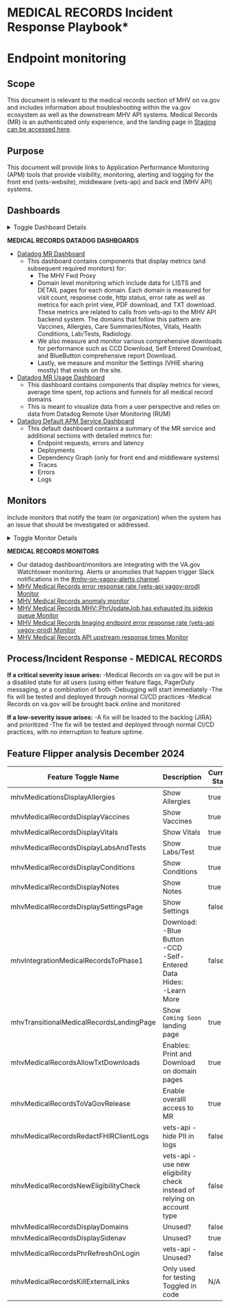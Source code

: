 # MEDICAL RECORDS Incident Response Playbook* 


# Endpoint monitoring

## Scope 
This document is relevant to the medical records section of MHV on va.gov and includes information about troubleshooting within the va.gov ecosystem as well as the downstream MHV API systems. Medical Records (MR) is an authenticated only experience, and the landing page in [Staging can be accessed here](https://staging.va.gov/my-health/medical-records).  
## Purpose
This document will provide links to Application Performance Monitoring (APM) tools that provide visibility, monitoring, alerting and logging for the front end (vets-website), middleware (vets-api) and back end (MHV API) systems.  

## Dashboards
<details>
  <summary>Toggle Dashboard Details</summary>

### Dashboard recommendations
- For quantitative data that is measured over time look into using metrics, or creating custom metrics.  Metrics are faster to query,
  and are retained in an indexed state for longer.  Generally *do not* tag metrics with highly unique values (like IDs) because
  it can greatly increase the cost.  Look into the use of statsd for publishing clear quantitative data from vets-api code.
- For qualitative data that requires more context consider the use of logs.  When possible logs should be written out in a JSON format
  to permit better searchability.
- It is recommended to include APM timeseries metrics for errors in your Dashboards.  APM will only show error cases, and has a more limited
  duration, but it's click-through capability to show rich debugging data is useful.  We recommend noting that APM widgets on a Dashboard
  have the click-through capability so users can easily find them.
- When appropriate it is recommended to create a dashboard that models behavior for high impact/risk launches, showing the impact of changes
  and identifying new errors that happen post-launch.  This type of dashboard can often be deleted or incorporated into other dashboards
  after a successful release.
</details>

**MEDICAL RECORDS DATADOG DASHBOARDS**
- [Datadog MR Dashboard](https://vagov.ddog-gov.com/dashboard/8tk-8fe-cin/mhv-medical-records?refresh_mode=sliding&from_ts=1696699383284&to_ts=1699291383284&live=true)
  - This dashboard contains components that display metrics (and subsequent required monitors) for:
    - The MHV Fwd Proxy
    - Domain level monitoring which include data for LISTS and DETAIL pages for each domain.  Each domain is measured for visit count, response code, http status, error rate as well as metrics for each print view, PDF download, and TXT download.  These metrics are related to calls from vets-api to the MHV API backend system.  The domains that follow this pattern are: Vaccines, Allergies, Care Summaries/Notes, Vitals, Health Conditions, Lab/Tests, Radiology.
    - We also measure and monitor various comprehensive downloads for performance such as CCD Download, Self Entered Download, and BlueButton comprehensive report Download.
    - Lastly, we measure and monitor the Settings (VHIE sharing mostly) that exists on the site.
- [Datadog MR Usage Dashboard](https://vagov.ddog-gov.com/dashboard/3v5-jdv-4vt/mr-on-vagov?fromUser=true&refresh_mode=sliding&from_ts=1734458026898&to_ts=1734630826898&live=true)
  - This dashboard contains components that display metrics for views, average time spent, top actions and funnels for all medical record domains
  - This is meant to visualize data from a user perspective and relies on data from Datadog Remote User Monitoring (RUM)
- [Datadog Default APM Service Dashboard](https://vagov.ddog-gov.com/apm/entity/service%3Amhv-medical-records?compareVersionEnd=0&compareVersionPaused=false&compareVersionStart=0&dependencyMap=qson%3A%28data%3A%28telemetrySelection%3Aall_sources%29%2Cversion%3A%210%29&deployments=qson%3A%28data%3A%28hits%3A%28selected%3Aversion_count%29%2Cerrors%3A%28selected%3Aversion_count%29%2Clatency%3A%28selected%3Ap95%29%2CtopN%3A%215%29%2Cversion%3A%210%29&env=eks-prod&fromUser=false&groupMapByOperation=null&operationName=rack.request&panels=qson%3A%28data%3A%28%29%2Cversion%3A%210%29&resources=qson%3A%28data%3A%28visible%3A%21t%2Chits%3A%28selected%3Atotal%29%2Cerrors%3A%28selected%3Atotal%29%2Clatency%3A%28selected%3Ap95%29%2CtopN%3A%215%29%2Cversion%3A%211%29&summary=qson%3A%28data%3A%28visible%3A%21t%2Cchanges%3A%28%29%2Cerrors%3A%28selected%3Acount%29%2Chits%3A%28selected%3Acount%29%2Clatency%3A%28selected%3Alatency%2Cslot%3A%28agg%3A95%29%2Cdistribution%3A%28isLogScale%3A%21f%29%2CshowTraceOutliers%3A%21t%29%2Csublayer%3A%28slot%3A%28layers%3AserviceAndInferred%29%2Cselected%3Apercentage%29%2ClagMetrics%3A%28selectedMetric%3A%21s%2CselectedGroupBy%3A%21s%29%29%2Cversion%3A%211%29&start=1734635797967&end=1734639397967&paused=false#summary)
  - This default dashboard contains a summary of the MR service and additional sections with detailed metrics for:
    - Endpoint requests, errors and latency
    - Deployments
    - Dependency Graph (only for front end and middleware systems)
    - Traces
    - Errors
    - Logs

 
## Monitors
Include monitors that notify the team (or organization) when the system has an issue that should be investigated or addressed.

<details>
  <summary>Toggle Monitor Details</summary>

  ### Monitor types
*A team can determine the specific functionality that should be monitored based on the system's functionality, but we generally 
expect that the following three scenarios will be covered:*
- **High error counts** - cases where the system produces unexpectedly high number of errors
- **Anomonously low traffic** - the system encounters less traffic than expected for a given period of time.  This is often
  indicative of a failure elsewhere upstream in the system.
- **Silent failures in processing** - You should have monitors for any case where the system can encounters failures that impacts a
  veteran submission.  *This is crucially important for cases where a Veteran is not aware that their submission has failed - the
  requirement is that every one of these cases is addressed*
- *Any other cases that the team feels is important to provide a reliable, responsive service to Veterans.*

### Monitor recommendations
- Make monitor alerts *actionable*.  Frequent non-actionable monitor alerts lead teams to ignore monitors and
  eventually miss important issues.
- Expect to have to iterate on monitor thresholds and messages to ensure that they are actionable over time.
- Have a process for communicating monitor alerts.  Typically monitors alerts are configured to send a message to a Slack channel,
  which provides visibility and a historical record.
  - Viewers should have a way to identify the status of an alert (emojis or replies)
  - It is recommended to have a separate channel for monitoring Slack notifications because alerts can
    overwhelm a more general channel.
- DO NOT put any PII or PHI in a notification message ever.  
- DO NOT group large numbers of controller actions into single alerts unless there is a particular reason to do so.  Grouped
- Consider using the default_zero() function when measuring traffic that can often drop to zero.  Empty result sets often do not
  respond to low traffic in expected ways
- Whenever possible try to segment errors by cause: a monitor is much more useful and reduces team toil if it specifically notes that
  the issue is being, (for instance), caused by an upstream system or TIC latency.
- Include clear guidance for different target groups in monitor alerts
- Only include monitor warnings (as opposed to alerts) if there is a team that is specifically going to act on them.

## Process expectations
- It is expected that teams will monitor alert notifications and deal with them appropriately for their respective products.
- Monitor alert notifications should include links to playbooks that explain how to review and address alerts.
- If a team finds they are receiving too many or too few alerts, adjust the parameters or methology for the monitor.  

## SLOs and Business/Product Metrics
- This document is focused on operational metrics for well running applications, but Datadog can also be used for providing business
  metrics using tools like SLOs.

## Watch Officer (watchtower) Process
- High priority applications may need to be included in the Watchtower program
- Guidelines on the Watchtower can be found [here](https://depo-platform-documentation.scrollhelp.site/developer-docs/watchtower-integration)
- Teams can mark monitors for Watch Officer review by adding the `watchtower` tag to the monitor.
- Be sure to that all Watchtower include clear instructions for the Watch Officer to follow

## General
- ALWAYS check with Dashboard, Monitor, and SLO Owners prior to making changes to them.  

## Access rights
- For reviewing Dashboards, Monitors, and SLOs a user can request `datadog readonly` role access.  If a user needs access to create or modify
  dashboards, monitors, or SLOs they can request `VFS Team Pilot` role access
</details>

**MEDICAL RECORDS MONITORS**
- Our datadog dashboard/monitors are integrating with the VA.gov Watchtower monitoring.  Alerts or anomolies that happen trigger Slack notifications in the [#mhv-on-vagov-alerts channel](https://dsva.slack.com/archives/C054X851K62).
- [MHV Medical Records error response rate (vets-api vagov-prod) Monitor](https://vagov.ddog-gov.com/monitors/199793) 
- [MHV Medical Records anomaly monitor](https://vagov.ddog-gov.com/monitors/199800)
- [MHV Medical Records MHV::PhrUpdateJob has exhausted its sidekiq queue Monitor](https://vagov.ddog-gov.com/monitors/199803)
- [MHV Medical Records Imaging endpoint error response rate (vets-api vagov-prod) Monitor](https://vagov.ddog-gov.com/monitors/303429)
- [MHV Medical Records API upstream response times Monitor](https://vagov.ddog-gov.com/monitors/172423)

## Process/Incident Response - MEDICAL RECORDS

**If a critical severity issue arises:**
-Medical Records on va.gov will be put in a disabled state for all users (using either feature flags, PagerDuty messaging, or a combination of both
-Debugging will start immediately
-The fix will be tested and deployed through normal CI/CD practices
-Medical Records on va.gov will be brought back online and monitored

**If a low-severity issue arises:**
-A fix will be loaded to the backlog (JIRA) and prioritized
-The fix will be tested and deployed through normal CI/CD practices, with no interruption to feature uptime.

## Feature Flipper analysis December 2024  
  
| Feature Toggle Name                      | Description                                                                      | Current State | 
| ---------------------------------------- | -------------------------------------------------------------------------------- | ------------- | 
| mhvMedicationsDisplayAllergies           | Show Allergies                                                                   | true          |                       
| mhvMedicalRecordsDisplayVaccines         | Show Vaccines                                                                    | true          |                       
| mhvMedicalRecordsDisplayVitals           | Show Vitals                                                                      | true          |                       
| mhvMedicalRecordsDisplayLabsAndTests     | Show Labs/Test                                                                   | true          |                       
| mhvMedicalRecordsDisplayConditions       | Show Conditions                                                                  | true          |                       
| mhvMedicalRecordsDisplayNotes            | Show Notes                                                                       | true          |                       
| mhvMedicalRecordsDisplaySettingsPage     | Show Settings                                                                    | false         |                       
| mhvIntegrationMedicalRecordsToPhase1     | Download:<br>-Blue Button<br>-CCD<br>-Self-Entered Data<br>Hides:<br>-Learn More | false         |                       
| mhvTransitionalMedicalRecordsLandingPage | Show `Coming Soon`<br>landing page                                                                                 | true          |                       
| mhvMedicalRecordsAllowTxtDownloads       | Enables:<br> Print and Download<br>on domain pages                              | true          |                       
| mhvMedicalRecordsToVaGovRelease          | Enable overalll access to MR                                                     | true          |                       
| mhvMedicalRecordsRedactFHIRClientLogs    | vets-api - hide PII in logs                                                      | false         |                       
| mhvMedicalRecordsNewEligibilityCheck     | vets-api - use new eligibility<br>check instead of relying on<br>account type    | false         |                       
| mhvMedicalRecordsDisplayDomains          | Unused?                                                                          | false         |                       
| mhvMedicalRecordsDisplaySidenav          | Unused?                                                                          | true          |                       
| mhvMedicalRecordsPhrRefreshOnLogin       | vets-api - Unused?                                                               | false         |                       
| mhvMedicalRecordsKillExternalLinks       | Only used for testing<br>Toggled in code                                         | N/A           |                       

